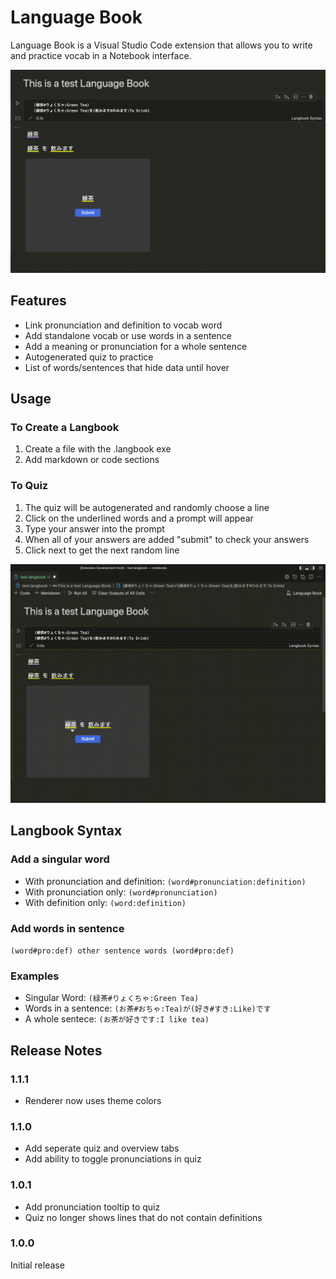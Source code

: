 #  Language Book

Language Book is a Visual Studio Code extension that allows you to write and practice vocab in a Notebook interface.

![Language Book Example](images/langbook.png)

## Features

- Link pronunciation and definition to vocab word
- Add standalone vocab or use words in a sentence
- Add a meaning or pronunciation for a whole sentence
- Autogenerated quiz to practice
- List of words/sentences that hide data until hover

## Usage

### To Create a Langbook

1. Create a file with the .langbook exe
2. Add markdown or code sections

### To Quiz

1. The quiz will be autogenerated and randomly choose a line
2. Click on the underlined words and a prompt will appear
3. Type your answer into the prompt
4. When all of your answers are added "submit" to check your answers
5. Click next to get the next random line

![Quiz Example](images/quiz.gif)

## Langbook Syntax

### Add a singular word

- With pronunciation and definition: `(word#pronunciation:definition)`
- With pronunciation only: `(word#pronunciation)`
- With definition only: `(word:definition)`

### Add words in sentence

`(word#pro:def) other sentence words (word#pro:def)`

### Examples

- Singular Word: `(緑茶#りょくちゃ:Green Tea)`
- Words in a sentence: `(お茶#おちゃ:Tea)が(好き#すき:Like)です`
- A whole sentece: `(お茶が好きです:I like tea)`

## Release Notes

### 1.1.1
- Renderer now uses theme colors

### 1.1.0
- Add seperate quiz and overview tabs
- Add ability to toggle pronunciations in quiz

### 1.0.1

- Add pronunciation tooltip to quiz
- Quiz no longer shows lines that do not contain definitions

### 1.0.0

Initial release
